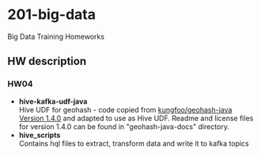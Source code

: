 # 201-big-data
Big Data Training Homeworks

## HW description

### HW04

- **hive-kafka-udf-java** \
  Hive UDF for geohash - code copied from [kungfoo/geohash-java Version 1.4.0](https://github.com/kungfoo/geohash-java) 
  and adapted to use as Hive UDF. Readme and license files for version 1.4.0 can be found in "geohash-java-docs" 
  directory.
- **hive_scripts** \
  Contains hql files to extract, transform data and write it to kafka topics
